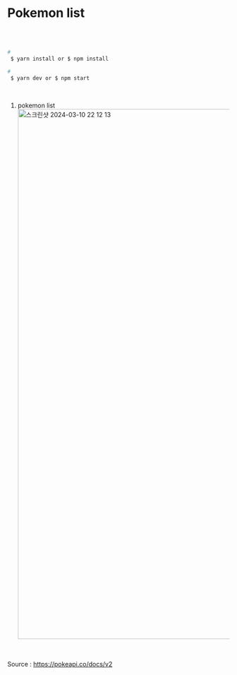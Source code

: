 <h1>Pokemon list</h1>
<br>

##

```bash
# 
 $ yarn install or $ npm install

#
 $ yarn dev or $ npm start
```

<br>

1. pokemon list
   <img width="1201" alt="스크린샷 2024-03-10 22 12 13" src="https://github.com/whddnjs1715/pokemonlist/assets/73818206/41b56614-367d-4716-9f3b-809e52175358">
<br>



Source : https://pokeapi.co/docs/v2
